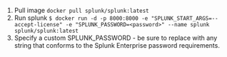 1. Pull image `docker pull splunk/splunk:latest`
2. Run splunk `$ docker run -d -p 8000:8000 -e "SPLUNK_START_ARGS=--accept-license" -e "SPLUNK_PASSWORD=<password>" --name splunk splunk/splunk:latest`
3. Specify a custom SPLUNK_PASSWORD - be sure to replace <password> with any string that conforms to the Splunk Enterprise password requirements. 
